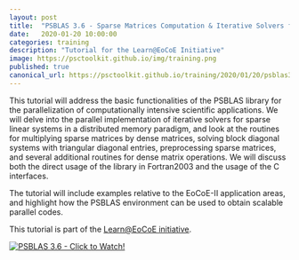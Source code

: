 ```yaml
---
layout: post
title:  "PSBLAS 3.6 - Sparse Matrices Computation & Iterative Solvers for HPC"
date:   2020-01-20 10:00:00
categories: training
description: "Tutorial for the Learn@EoCoE Initiative"
image: https://psctoolkit.github.io/img/training.png
published: true
canonical_url: https://psctoolkit.github.io/training/2020/01/20/psblas36tutorialeocoe.html
---
```


This tutorial will address the basic functionalities of the PSBLAS library for
the parallelization of computationally intensive scientific applications. We
will delve into the parallel implementation of iterative solvers for sparse
linear systems in a distributed memory paradigm, and look at the routines for
multiplying sparse matrices by dense matrices, solving block diagonal systems
with triangular diagonal entries, preprocessing sparse matrices, and several
additional routines for dense matrix operations. We will discuss both the direct
usage of the library in Fortran2003 and the usage of the C interfaces.

The tutorial will include examples relative to the EoCoE-II application areas,
and highlight how the PSBLAS environment can be used to obtain scalable
parallel codes.


This tutorial is part of the [Learn@EoCoE initiative](https://www.eocoe.eu/video_resource/psblas-3-6-sparse-matrices-computation-iterative-solvers-for-hpc-january-20th-2020/).

[![PSBLAS 3.6 - Click to Watch!](https://psctoolkit.github.io/img/eocoepsblastutorial.png)](https://youtu.be/4CHI76zFoPc "PSBLAS 3.6 - Click to Watch!")
